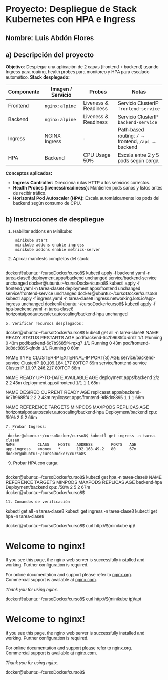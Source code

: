 # Proyecto: Despliegue de Stack Kubernetes con HPA e Ingress
## Nombre: Luis Abdón Flores

## a) Descripción del proyecto
**Objetivo:**
Desplegar una aplicación de 2 capas (frontend + backend) usando Ingress para routing, health probes para monitoreo y HPA para escalado automático.
**Stack desplegado:**

| Componente | Imagen / Servicio | Probes               | Notas                                                |
| ---------- | ----------------- | -------------------- | ---------------------------------------------------- |
| Frontend   | `nginx:alpine`    | Liveness & Readiness | Servicio ClusterIP `frontend-service`                |
| Backend    | `nginx:alpine`    | Liveness & Readiness | Servicio ClusterIP `backend-service`                 |
| Ingress    | NGINX Ingress     | -                    | Path-based routing: `/` → frontend, `/api` → backend |
| HPA        | Backend           | CPU Usage 50%        | Escala entre 2 y 5 pods según carga                  |
**Conceptos aplicados:**
- **Ingress Controller:** Direcciona rutas HTTP a los servicios correctos.
- **Health Probes (liveness/readiness):** Mantienen pods sanos y listos antes de recibir tráfico.
- **Horizontal Pod Autoscaler (HPA):** Escala automáticamente los pods del backend según consumo de CPU.
## b) Instrucciones de despliegue

1. Habilitar addons en Minikube:
   ```
    minikube start
    minikube addons enable ingress
    minikube addons enable metrics-server
   ```
3. Aplicar manifests completos del stack:
   ```
  docker@ubuntu:~/cursoDocker/curso8$  kubectl apply -f backend.yaml -n tarea-clase8
  deployment.apps/backend unchanged
  service/backend-service unchanged
  docker@ubuntu:~/cursoDocker/curso8$ kubectl apply -f frontend.yaml -n tarea-clase8
  deployment.apps/frontend unchanged
  service/frontend-service unchanged
  docker@ubuntu:~/cursoDocker/curso8$ kubectl apply -f ingress.yaml -n tarea-clase8
  ingress.networking.k8s.io/app-ingress unchanged
  docker@ubuntu:~/cursoDocker/curso8$ kubectl apply -f hpa-backend.yaml -n tarea-clase8
  horizontalpodautoscaler.autoscaling/backend-hpa unchanged
   ```
5. Verificar recursos desplegados:
  ```
 docker@ubuntu:~/cursoDocker/curso8$ kubectl get all -n tarea-clase8
NAME                           READY   STATUS    RESTARTS   AGE
pod/backend-6c7b9685f4-drrtz   1/1     Running   0          43m
pod/backend-6c7b9685f4-rqxq7   1/1     Running   0          43m
pod/frontend-9d8dc8895-qfndn   1/1     Running   0          68m

NAME                       TYPE        CLUSTER-IP       EXTERNAL-IP   PORT(S)   AGE
service/backend-service    ClusterIP   10.109.184.177   <none>        80/TCP    69m
service/frontend-service   ClusterIP   10.97.246.217    <none>        80/TCP    68m

NAME                       READY   UP-TO-DATE   AVAILABLE   AGE
deployment.apps/backend    2/2     2            2           43m
deployment.apps/frontend   1/1     1            1           68m

NAME                                 DESIRED   CURRENT   READY   AGE
replicaset.apps/backend-6c7b9685f4   2         2         2       43m
replicaset.apps/frontend-9d8dc8895   1         1         1       68m

NAME                                              REFERENCE            TARGETS              MINPODS   MAXPODS   REPLICAS   AGE
horizontalpodautoscaler.autoscaling/backend-hpa   Deployment/backend   cpu: <unknown>/50%   2         5         2          66m

   ```
7. Probar Ingress:
    ```
    docker@ubuntu:~/cursoDocker/curso8$ kubectl get ingress -n tarea-clase8
NAME          CLASS    HOSTS   ADDRESS        PORTS   AGE
app-ingress   <none>   *       192.168.49.2   80      67m
docker@ubuntu:~/cursoDocker/curso8$

   ```
9. Probar HPA con carga:
     ```
docker@ubuntu:~/cursoDocker/curso8$ kubectl get hpa -n tarea-clase8
NAME          REFERENCE            TARGETS              MINPODS   MAXPODS   REPLICAS   AGE
backend-hpa   Deployment/backend   cpu: <unknown>/50%   2         5         2          67m
docker@ubuntu:~/cursoDocker/curso8$

   ```
11. Comandos de verificación
   ```
  kubectl get all -n tarea-clase8
  kubectl get ingress -n tarea-clase8
  kubectl get hpa -n tarea-clase8

  docker@ubuntu:~/cursoDocker/curso8$ curl http://$(minikube ip)/
<!DOCTYPE html>
<html>
<head>
<title>Welcome to nginx!</title>
<style>
html { color-scheme: light dark; }
body { width: 35em; margin: 0 auto;
font-family: Tahoma, Verdana, Arial, sans-serif; }
</style>
</head>
<body>
<h1>Welcome to nginx!</h1>
<p>If you see this page, the nginx web server is successfully installed and
working. Further configuration is required.</p>

<p>For online documentation and support please refer to
<a href="http://nginx.org/">nginx.org</a>.<br/>
Commercial support is available at
<a href="http://nginx.com/">nginx.com</a>.</p>

<p><em>Thank you for using nginx.</em></p>
</body>
</html>
docker@ubuntu:~/cursoDocker/curso8$ curl http://$(minikube ip)/api
<!DOCTYPE html>
<html>
<head>
<title>Welcome to nginx!</title>
<style>
html { color-scheme: light dark; }
body { width: 35em; margin: 0 auto;
font-family: Tahoma, Verdana, Arial, sans-serif; }
</style>
</head>
<body>
<h1>Welcome to nginx!</h1>
<p>If you see this page, the nginx web server is successfully installed and
working. Further configuration is required.</p>

<p>For online documentation and support please refer to
<a href="http://nginx.org/">nginx.org</a>.<br/>
Commercial support is available at
<a href="http://nginx.com/">nginx.com</a>.</p>

<p><em>Thank you for using nginx.</em></p>
</body>
</html>
docker@ubuntu:~/cursoDocker/curso8$
 
   ```

